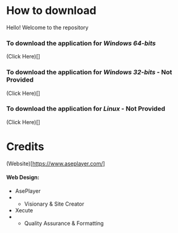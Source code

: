 # How to download
Hello! Welcome to the repository
### To download the application for *Windows 64-bits*
(Click Here)[]
### To download the application for *Windows 32-bits* - Not Provided
(Click Here)[]
### To download the application for *Linux* - Not Provided
(Click Here)[]

# Credits
(Website)[https://www.aseplayer.com/]

#### Web Design:
- AsePlayer
- - Visionary & Site Creator
- Xecute
- - Quality Assurance & Formatting
